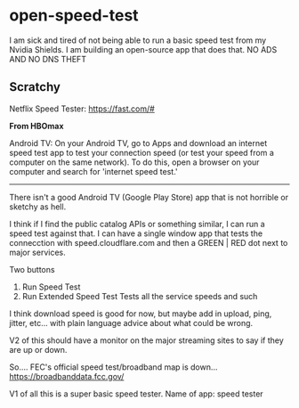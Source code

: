 # open-speed-test
I am sick and tired of not being able to run a basic speed test from my Nvidia Shields. I am building an open-source app that does that. NO ADS AND NO DNS THEFT


## Scratchy

Netflix Speed Tester: https://fast.com/#

**From HBOmax**

Android TV: On your Android TV, go to Apps and download an internet speed test app to test your connection speed (or test your speed from a computer on the same network). To do this, open a browser on your computer and search for 'internet speed test.'

---
There isn't a good Android TV (Google Play Store) app that is not horrible or sketchy as hell. 

I think if I find the public catalog APIs or something similar, I can run a speed test against that. I can have a single window app that tests the connecction with speed.cloudflare.com and then a GREEN | RED dot next to major services. 

Two buttons
1) Run Speed Test
2) Run Extended Speed Test
    Tests all the service speeds and such
    
I think download speed is good for now, but maybe add in upload, ping, jitter, etc... with plain language advice about what could be wrong. 

V2 of this should have a monitor on the major streaming sites to say if they are up or down. 

So.... FEC's official speed test/broadband map is down... 
https://broadbanddata.fcc.gov/

V1 of all this is a super basic speed tester. 
Name of app: speed tester
